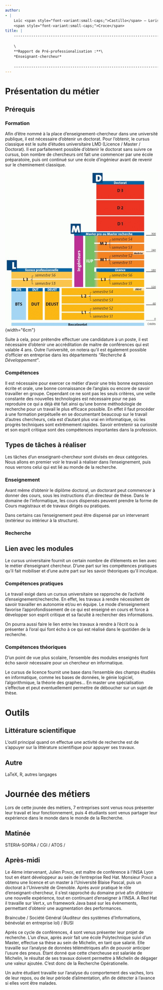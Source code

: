 ```yaml
---
author:
- |
    Loïc <span style="font-variant:small-caps;">Castillo</span> – Loris
    <span style="font-variant:small-caps;">Croce</span>
title: |
    ------------------------------------------------------------------------

    \
    **Rapport de Pré-professionalisation :**\
    *Enseignant-chercheur*

    ------------------------------------------------------------------------
---
```


Présentation du métier
======================

Prérequis
---------

### Formation

Afin d’être nommé à la place d’enseignement-chercheur dans une
université publique, il est nécessaire d’obtenir un doctorat. Pour
l’obtenir, le cursus classique est le suite d’études universitaire LMD
(Licence / Master / Doctorat). Il est parfaitement possible d’obtenir le
doctorat sans suivre ce cursus, bon nombre de chercheurs ont fait une
commencer par une école préparatoire, puis ont continué sur une école
d’ingénieur avant de revenir sur le cheminement classique.

![image](lmd.jpg){width="6cm"}

Suite à cela, pour prétendre effectuer une candidature à un poste, il
est nécessaire d’obtenir une accréditation de maitre de conférences qui
est valable 4 ans. Outre l’université, on notera qu’il est également
possible d’officier en entreprise dans les départements *“Recherche &
Développement”*.

### Compétences

Il est nécessaire pour exercer ce métier d’avoir une très bonne
expression écrite et orale, une bonne connaissance de l’anglais ou
encore de savoir travailler en groupe. Cependant ce ne sont pas les
seuls critères, une veille constante des nouvelles technologies est
nécessaire pour ne pas reproduire ce qui a déjà été fait ainsi qu’une
bonne méthodologie de recherche pour un travail le plus efficace
possible. En effet il faut procéder à une formation perpétuelle en se
documentant beaucoup sur le travail d’autres chercheurs, cela est
d’autant plus vrai en informatique, où les progrès techniques sont
extrêmement rapides. Savoir entretenir sa curiosité et son esprit
critique sont des compétences importantes dans la profession.

Types de tâches à réaliser
--------------------------

Les tâches d’un enseignant-chercheur sont divisés en deux catégories.
Nous allons en premier voir le travail à réaliser dans l’enseignement,
puis nous verrons celui qui est lié au monde de la recherche.

### Enseignement

Avant même d’obtenir le diplôme doctoral, un doctorant peut commencer à
donner des cours, sous les instructions d’un directeur de thèse. Dans le
domaine de l’informatique, les cours dispensés peuvent prendre la forme
de Cours magistraux et de travaux dirigés ou pratiques.

Dans certains cas l’enseignement peut être dispensé par un intervenant
(extérieur ou intérieur à la structure).

### Recherche

Lien avec les modules
---------------------

Le cursus universitaire fournit un certain nombre de d’élements en lien
avec le métier d’enseignant chercheur. D’une part sur les compétences
pratiques qu’il fait mobiliser et d’une autre part sur les savoir
théoriques qu’il inculque.

### Compétences pratiques

Le travail exigé dans un cursus universitaire se rapproche de l’activité
d’enseignement/recherche. En effet, les travaux à rendre nécessitent de
savoir travailler en autonomie et/ou en équipe. Le mode d’enseignement
favorise l’approfondissement de ce qui est enseigné en cours et force à
développer son esprit critique et sa faculté à rechercher des
informations.

On pourra aussi faire le lien entre les travaux à rendre à l’écrit ou à
présenter à l’oral qui font écho à ce qui est réalisé dans le quotiden
de la recherche.

### Compétences théoriques

D’un point de vue plus scolaire, l’ensemble des modules enseignés font
écho savoir nécessaire pour un chercheur en informatique.

Le cursus de licence fournit une base dans l’ensemble des champs étudiés
en informatique, comme les bases de données, le génie logiciel,
l’algorithmique, la théorie des graphes… En master une spécialisation
s’effectue et peut eventuellement permettre de déboucher sur un sujet de
thèse.

Outils
======

Littérature scientifique
------------------------

L’outil principal quand on effectue une activité de recherche est de
s’appuyer sur la littérature scientifique pour appuyer ses travaux.

Autre
-----

LaTeX, R, autres langages

Journée des métiers
===================

Lors de cette jounée des métiers, 7 entreprises sont venus nous
présenter leur travail et leur fonctionnement, puis 4 étudiants sont
venus partager leur expérience dans le monde dans le monde de la
Recherche.

Matinée
-------

STERIA-SOPRA / CGI / ATOS /

Après-midi
----------

Le 4ème intervenant, Julien <span
style="font-variant:small-caps;">Ponge</span>, est maître de conférence
à l’INSA Lyon tout en étant développeur au sein de l’entreprise Red Hat.
Monsieur <span style="font-variant:small-caps;">Ponge</span> a obtenu
une licence et un master à l’Université Blaise Pascal, puis un doctorat
à l’Université de Grenoble. Après avoir pratiqué le rôle
d’enseignant-chercheur, il s’est rapproché du domaine privé afin
d’obtenir une nouvelle expérience, tout en continuant d’enseigner à
l’INSA. A Red Hat il travaille sur Vert.x, un framework Java basé sur
les évènements, permettant d’obtenir une augmentation des performances.

Braincube / Société Général (Auditeur des systèmes d’Informations,
bénévolat en entreprise lol) / BUSI

Après ce cycle de conférences, 4 sont venus présenter leur projet de
recherche. L’un d’eux, après avoir fait une école Polytechnique suivi
d’un Master, effectue sa thèse au sein de Michelin, en tant que salarié.
Elle travaille sur l’analyse de données télémétriques afin de pouvoir
anticiper l’usure des pneus. Étant donné que cette chercheuse est
salariée de Michelin, le résultat de ses travaux doivent permettre à
Michelin de dégager une valeur ajoutée. C’est donc de la Recherche
Opérationelle.

Un autre étudiant travaille sur l’analyse du comportement des vaches,
lors de leur repos, ou de leur période d’alimentation, afin de détecter
à l’avance si elles vont être malades.
